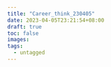 ```yaml
---
title: "Career_think_230405"
date: 2023-04-05T23:21:54+08:00
draft: true
toc: false
images:
tags:
  - untagged
---
```


